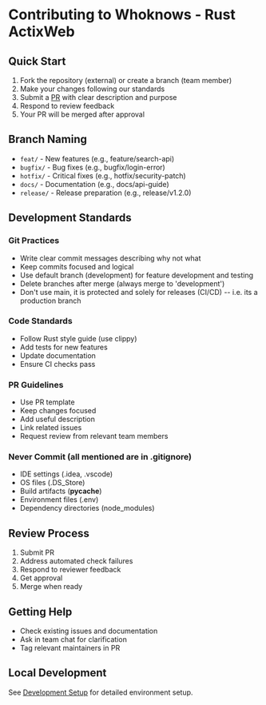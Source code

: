
# Contributing to Whoknows - Rust ActixWeb

## Quick Start

1. Fork the repository (external) or create a branch (team member)
2. Make your changes following our standards
3. Submit a [PR](../../.github/templates/PULL_REQUEST_TEMPLATE.md) with clear description and purpose
4. Respond to review feedback
5. Your PR will be merged after approval

## Branch Naming

- `feat/` - New features (e.g., feature/search-api)
- `bugfix/` - Bug fixes (e.g., bugfix/login-error)
- `hotfix/` - Critical fixes (e.g., hotfix/security-patch)
- `docs/` - Documentation (e.g., docs/api-guide)
- `release/` - Release preparation (e.g., release/v1.2.0)

## Development Standards

### Git Practices
- Write clear commit messages describing why not what
- Keep commits focused and logical
- Use default branch (development) for feature development and testing
- Delete branches after merge (always merge to 'development')
- Don't use main, it is protected and solely for releases (CI/CD) -- i.e. its a production branch

### Code Standards
- Follow Rust style guide (use clippy)
- Add tests for new features
- Update documentation
- Ensure CI checks pass

### PR Guidelines
- Use PR template
- Keep changes focused
- Add useful description
- Link related issues
- Request review from relevant team members

### Never Commit (all mentioned are in .gitignore)
- IDE settings (.idea, .vscode)
- OS files (.DS_Store)
- Build artifacts (__pycache__)
- Environment files (.env)
- Dependency directories (node_modules)

## Review Process

1. Submit PR
2. Address automated check failures
3. Respond to reviewer feedback
4. Get approval
5. Merge when ready

## Getting Help

- Check existing issues and documentation
- Ask in team chat for clarification
- Tag relevant maintainers in PR

## Local Development

See [Development Setup](docs/development/setup/rust_setup.md) for detailed environment setup.

